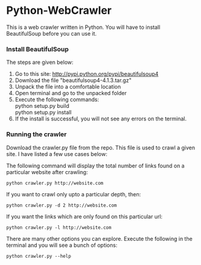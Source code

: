 # Python-WebCrawler

This is a web crawler written in Python. You will have to install BeautifulSoup before you can use it.


### Install BeautifulSoup

The steps are given below: <br/>
1. Go to this site: http://pypi.python.org/pypi/beautifulsoup4 <br/>
2. Download the file "beautifulsoup4-4.1.3.tar.gz" <br/>
3. Unpack the file into a comfortable location <br/>
4. Open terminal and go to the unpacked folder <br/>
5. Execute the following commands: <br/>
	python setup.py build <br/>
	python setup.py install <br/>
6. If the install is successful, you will not see any errors on the terminal. <br/>


### Running the crawler

Download the crawler.py file from the repo. This file is used to crawl a given site. I have listed a few use cases below:

The following command will display the total number of links found on a particular website after crawling:
	
	python crawler.py http://website.com

If you want to crawl only upto a particular depth, then:
	
	python crawler.py -d 2 http://website.com

If you want the links which are only found on this particular url:
	
	python crawler.py -l http://website.com

There are many other options you can explore. Execute the following in the terminal and you will see a bunch of options:
	
	python crawler.py --help

